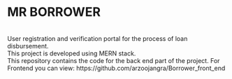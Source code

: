 # MR BORROWER
<br/>
User registration and verification portal for the process of loan disbursement.
<br/>
This project is developed using MERN stack.
<br/>
This repository contains the code for the back end part of the project. For Frontend you can view: https://github.com/arzoojangra/Borrower_front_end
